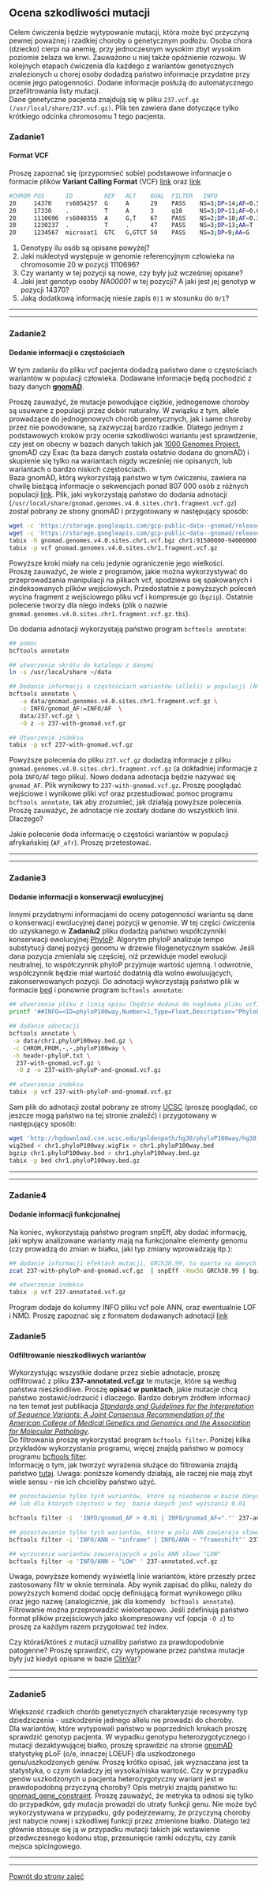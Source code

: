 ## Ocena szkodliwości mutacji

Celem ćwiczenia będzie wytypowanie mutacji, która może być przyczyną pewnej poważnej i rzadkiej choroby o
 genetycznym podłożu. Osoba chora (dziecko) cierpi na anemię, przy jednoczesnym wysokim zbyt wysokim poziomie żelaza we krwi.
Zauważono u niej także opóźnienie rozwoju.
W kolejnych etapach ćwiczenia dla każdego z wariantów genetycznych znalezionych u chorej osoby 
dodadzą państwo informacje przydatne przy ocenie jego patogenności. Dodane informacje posłużą do automatycznego 
przefiltrowania listy mutacji.   
Dane genetyczne pacjenta znajdują się w pliku `237.vcf.gz (/usr/local/share/237.vcf.gz)`. Plik ten zawiera
 dane dotyczące tylko krótkiego odcinka chromosomu 1 tego pacjenta.  

### Zadanie1 
#### Format VCF 
Proszę zapoznać się (przypomnieć sobie) podstawowe informacje o formacie plików
 **Variant Calling Format** (VCF) [link](https://en.wikipedia.org/wiki/Variant_Call_Format) oraz [link](https://gatk.broadinstitute.org/hc/en-us/articles/360035531692-VCF-Variant-Call-Format)  
```bash
#CHROM POS      ID         REF   ALT    QUAL  FILTER   INFO                             FORMAT       NA00001         NA00002         
20     14370    rs6054257  G     A      29    PASS    NS=3;DP=14;AF=0.5;DB;H2           GT:GQ:DP:HQ  0|0:48:1:51,51  1|0:48:8:51,51  
20     17330    .          T     A      3     q10     NS=3;DP=11;AF=0.017               GT:GQ:DP:HQ  0|0:49:3:58,50  0|1:3:5:65,3    
20     1110696  rs6040355  A     G,T    67    PASS    NS=2;DP=10;AF=0.333,0.667;AA=T;DB GT:GQ:DP:HQ  1|2:21:6:23,27  2|1:2:0:18,2    
20     1230237  .          T     .      47    PASS    NS=3;DP=13;AA=T                   GT:GQ:DP:HQ  0|0:54:7:56,60  0|0:48:4:51,51  
20     1234567  microsat1  GTC   G,GTCT 50    PASS    NS=3;DP=9;AA=G                    GT:GQ:DP     0/1:35:4        0/2:17:2        
```
1. Genotypy ilu osób są opisane powyżej?  
2. Jaki nukleotyd występuje w genomie referencyjnym człowieka na chromosomie 20 w pozycji 1110696? 
3. Czy warianty w tej pozycji są nowe, czy były już wcześniej opisane?  
4. Jaki jest genotyp osoby *NA00001* w tej pozycji? A jaki jest jej genotyp w pozycji 14370?  
5. Jaką dodatkową informację niesie zapis `0|1` w stosunku do `0/1`?

***
***
### Zadanie2 
#### Dodanie informacji o częstościach
W tym zadaniu do pliku vcf pacjenta dodadzą państwo dane o częstościach wariantów w populacji człowieka.
 Dodawane informacje będą pochodzić z bazy danych [**gnomAD**](https://gnomad.broadinstitute.org/).    
 
 Proszę zauważyć, że mutacje powodujące ciężkie, jednogenowe choroby są usuwane z populacji przez dobór naturalny. W związku z tym, 
 allele prowadzące do jednogenowych chorób genetycznych, jak i same choroby przez nie powodowane, są zazwyczaj bardzo rzadkie. 
 Dlatego jednym z podstawowych kroków przy ocenie szkodliwości wariantu jest sprawdzenie,
czy jest on obecny w bazach danych takich jak [1000 Genomes Project](https://www.internationalgenome.org/),
 gnomAD czy Exac (ta baza danych została ostatnio dodana do gnomAD) i skupienie się tylko 
 na wariantach nigdy wcześniej nie opisanych, lub wariantach o bardzo niskich częstościach.   
 Baza gnomAD, którą wykorzystają państwo w tym ćwiczeniu, zawiera na chwilę bieżącą informacje o sekwencjach ponad 807 000 osób z różnych populacji [link](https://gnomad.broadinstitute.org/news/2023-11-gnomad-v4-0/). 
 Plik, jaki wykorzystają państwo do dodania adnotacji (`/usr/local/share/gnomad.genomes.v4.0.sites.chr1.fragment.vcf.gz`)
został pobrany ze strony gnomAD i przygotowany w następujący sposób:  
```bash
wget -c 'https://storage.googleapis.com/gcp-public-data--gnomad/release/4.0/vcf/genomes/gnomad.genomes.v4.0.sites.chr1.vcf.bgz'
wget -c 'https://storage.googleapis.com/gcp-public-data--gnomad/release/4.0/vcf/genomes/gnomad.genomes.v4.0.sites.chr1.vcf.bgz.tbi'
tabix -h gnomad.genomes.v4.0.sites.chr1.vcf.bgz chr1:91500000-94000000 | bgzip > gnomad.genomes.v4.0.sites.chr1.fragment.vcf.gz
tabix -p vcf gnomad.genomes.v4.0.sites.chr1.fragment.vcf.gz
```
Powyższe kroki miały na celu jedynie ograniczenie jego wielkości.   
Proszę zauważyć, że wiele z programów, jakie można wykorzystywać 
do przeprowadzania manipulacji na plikach vcf, spodziewa się spakowanych i zindeksowanych plików wejściowych. Przedostatnie z powyższych 
poleceń wycina fragment z wejściowego pliku vcf i kompresuje go (`bgzip`). Ostatnie polecenie tworzy dla niego indeks 
(plik o nazwie `gnomad.genomes.v4.0.sites.chr1.fragment.vcf.gz.tbi`).   

Do dodania adnotacji wykorzystają państwo program `bcftools annotate`:  
 ```bash
## pomoc
bcftools annotate

## utworzenie skrótu do katalogu z danymi
ln -s /usr/local/share ~/data

## Dodanie informacji o częstościach wariantów (alleli) w populacji (AF)
bcftools annotate \
    -a data/gnomad.genomes.v4.0.sites.chr1.fragment.vcf.gz \
    -c INFO/gnomad_AF:=INFO/AF  \
    data/237.vcf.gz \
    -O z -o 237-with-gnomad.vcf.gz

## Utworzenie indeksu
tabix -p vcf 237-with-gnomad.vcf.gz

```
Powyższe polecenia do pliku `237.vcf.gz` dodadzą informacje z pliku `gnomad.genomes.v4.0.sites.chr1.fragment.vcf.gz`
(a dokładniej informacje z pola `INFO/AF` tego pliku). Nowo dodana adnotacja będzie nazywać się `gnomad_AF`. 
Plik wynikowy to `237-with-gnomad.vcf.gz`. Proszę pooglądać wejściowe i wynikowe pliki vcf oraz przestudiować pomoc programu
 `bcftools annotate`, tak aby zrozumieć, jak działają powyższe polecenia. Proszę zauważyć, 
że adnotacje nie zostały dodane do wszystkich linii. Dlaczego?  
   
 Jakie polecenie doda informację o częstości wariantów w populacji afrykańskiej (`AF_afr`). Proszę przetestować.  
 
 ***
 ***
 ### Zadanie3  
 #### Dodanie informacji o konserwacji ewolucyjnej
 Innymi przydatnymi informacjami do oceny patogenności wariantu są dane o konserwacji ewolucyjnej danej pozycji w genomie. 
 W tej części ćwiczenia do uzyskanego w **Zadaniu2** pliku dodadzą państwo współczynniki konserwacji ewolucyjnej 
 [PhyloP](https://www.ncbi.nlm.nih.gov/pmc/articles/PMC2798823/). Algorytm phyloP analizuje 
  tempo substytucji danej pozycji genomu w drzewie filogenetycznym ssaków. Jeśli dana pozycja zmieniała się częściej, niż przewiduje model
  ewolucji neutralnej, to współczynnik phyloP przyjmuje wartość ujemną. I odwrotnie, współczynnik będzie miał wartość dodatnią dla wolno ewoluujących, 
  zakonserwowanych pozycji. Do adnotacji wykorzystają państwo plik w formacie
   [bed](https://genome.ucsc.edu/FAQ/FAQformat.html#format1) i ponownie program `bcftools annotate`:
   ```bash
## utworzenie pliku z linią opisu (będzie dodana do nagłówka pliku vcf):
printf '##INFO=<ID=phyloP100way,Number=1,Type=Float,Description="PhyloP100way conservation score">\n' >  header-phyloP.txt

## dodanie adnotacji
bcftools annotate \
    -a data/chr1.phyloP100way.bed.gz \
    -c CHROM,FROM,-,-,phyloP100way \
    -h header-phyloP.txt \
     237-with-gnomad.vcf.gz \
     -O z -o 237-with-phyloP-and-gnomad.vcf.gz 

## utworzenie indeksu
tabix -p vcf 237-with-phyloP-and-gnomad.vcf.gz
   
```
Sam plik do adnotacji został pobrany ze strony [UCSC](https://genome.ucsc.edu/) (proszę pooglądać,
 co jeszcze mogą państwo na tej stronie znaleźć) i przygotowany w następujący sposób:   
 ```bash
wget 'http://hgdownload.cse.ucsc.edu/goldenpath/hg38/phyloP100way/hg38.100way.phyloP100way/chr1.phyloP100way.wigFix.gz'
wig2bed < chr1.phyloP100way.wigFix > chr1.phyloP100way.bed
bgzip chr1.phyloP100way.bed > chr1.phyloP100way.bed.gz
tabix -p bed chr1.phyloP100way.bed.gz
```

***
***
### Zadanie4 
#### Dodanie informacji funkcjonalnej  
Na koniec, wykorzystają państwo program snpEff, aby dodać informację, jaki wpływ analizowane warianty mają na funkcjonalne elementy 
genomu  (czy prowadzą do zmian w białku, jaki typ zmiany wprowadzają itp.):
```bash
## dodanie informacji efektach mutacji, GRCh38.99, to oparta na danych z Ensembl baza danych wykorzystywana przez program 
zcat 237-with-phyloP-and-gnomad.vcf.gz  | snpEff -Xmx5G GRCh38.99 | bgzip > 237-annotated.vcf.gz

## utworzenie indeksu 
tabix -p vcf 237-annotated.vcf.gz
```
Program dodaje do kolumny INFO pliku vcf pole ANN, oraz ewentualnie LOF i NMD. Proszę zapoznać się z formatem dodawanych adnotacji 
[link](https://pcingola.github.io/SnpEff/snpeff/introduction/)  

### Zadanie5
#### Odfiltrowanie nieszkodliwych wariantów
Wykorzystując wszystkie dodane przez siebie adnotacje, proszę odfiltrować z pliku **237-annotated.vcf.gz** te mutacje, które 
są według państwa nieszkodliwe. Proszę **opisać w punktach**, jakie mutacje chcą państwo zostawić/odrzucić i dlaczego. Bardzo dobrym 
źródłem informacji na ten temat jest publikacja [*Standards and Guidelines for the Interpretation of Sequence Variants: A Joint Consensus Recommendation of the American College of Medical Genetics and Genomics and the Association for Molecular Pathology*](https://www.ncbi.nlm.nih.gov/pmc/articles/PMC4544753/).   
 Do filtrowania proszę wykorzystać program `bcftools filter`.
 Poniżej kilka przykładów wykorzystania programu, więcej znajdą państwo
w pomocy programu [bcftools filter](http://samtools.github.io/bcftools/bcftools.html#filter).  
Informację o tym, jak tworzyć wyrażenia służące do filtrowania znajdą państwo
 [tutaj](http://samtools.github.io/bcftools/bcftools.html#expressions). Uwaga: poniższe komendy działają, ale raczej nie mają zbyt wiele sensu - nie ich chcieliby państwo użyć.  
```bash
## pozostawienie tylko tych wariantów, które są nieobecne w bazie danych gnomAD
## lub dla których częstość w tej  bazie danych jest wyższaniż 0.01

bcftools filter -i  'INFO/gnomad_AF > 0.01 | INFO/gnomad_AF="."' 237-annotated.vcf.gz

## pozostawienie tylko tych wariantów, które w polu ANN zawieraja słowo 'inframe' albo albo slowo 'frameshift'
bcftools filter -i 'INFO/ANN ~ "inframe" | INFO/ANN ~ "frameshift"' 237-annotated.vcf.gz

## wyrzucenie wariantów zawierających w polu ANN słowo "LOW"
bcftools filter -e 'INFO/ANN ~ "LOW" ' 237-annotated.vcf.gz
``` 
Uwaga, powyższe komendy wyświetlą linie wariantów, które przeszły przez zastosowany filtr w oknie terminala. Aby wynik zapisać
 do pliku, należy do powyższych komend dodać opcję definiującą format wynikowego pliku oraz jego nazwę (analogicznie, jak dla komendy `
 bcftools annotate`). Filtrowanie można przeprowadzić wieloetapowo. Jeśli zdefiniują państwo format plików przejściowych jako 
 skompresowany vcf (opcja `-O z`) to proszę za każdym razem przygotować też index. 

Czy któraś/któreś z mutacji uznaliby państwo za prawdopodobnie patogenne? Proszę sprawdzić, czy wytypowane przez państwa mutacje były już kiedyś
 opisane w bazie [ClinVar](https://www.ncbi.nlm.nih.gov/clinvar/)?

***
***
### Zadanie5
Większość rzadkich chorób genetycznych charakteryzuje recesywny typ dziedziczenia - uszkodzenie jednego allelu nie prowadzi do choroby.  
Dla wariantów, które wytypowali państwo w poprzednich krokach proszę sprawdzić genotyp pacjenta. W wypadku genotypu heterozygotycznego i mutacji dezaktywującej białko, proszę sprawdzić na stronie [gnomAD](https://gnomad.broadinstitute.org/) statystykę pLoF (o/e, innaczej LOEUF) dla uszkodzonego genu/uszkodzonych genów. Proszę krótko opisać, jak wyznaczana jest ta statystyka, o czym świadczy jej wysoka/niska wartość. Czy w przypadku genów uszkodzonych u pacjenta heterozygotyczny wariant jest w prawdopodobną przyczyną choroby? Opis metryki znajdą państwo tu: [gnomad_gene_constraint](https://gnomad.broadinstitute.org/help/constraint). Proszę zauważyć, że metryka ta odnosi się tylko do przypadków, gdy mutacja prowadzi do utraty funkcji genu. Nie może być wykorzystywana w przypadku, gdy podejrzewamy, że przyczyną choroby jest nabycie nowej i szkodliwej funkcji przez zmienione białko. Dlatego też głównie stosuje się ją w przypadku mutacji takich jak wstawienie przedwczesnego kodonu stop, przesunięcie ramki odczytu, czy zanik mejsca spicingowego.       

 ***
 ***
 [Powrót do strony zajęć](https://github.com/genomika-2020/genomika/blob/master/README.md) 
